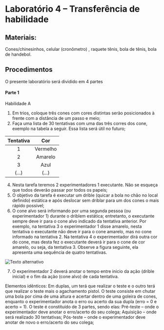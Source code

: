 # Laboratório 4 – Transferência de habilidade 

## Materiais: 

Cones/chinesinhos, celular (cronômetro) , raquete tênis, bola de tênis, bola de handebol.

## Procedimentos

O presente laboratório será dividido em 4 partes

#### Parte 1 
Habilidade A
1. Em trios, coloque três cones com cores distintas serão posicionados à frente com a distância de um passo e meio;
2. Faça uma lista de 30 tentativas com uma das três corres dos cone, exemplo na tabela a seguir. Essa lista será útil no futuro;

| Tentativa | Cor | 
|:-----------:|:-----------:|
| 1  | Vermelho|
| 2 | Amarelo  |
| 3  | Azul|
| (...) | (...)|

4. Nesta tarefa teremos 2 experimentadores 1 executante. Não se esqueça que todos deverão passar por todos os papeis;
5. O objetivo da tarefa é executar um drible (quicar a bola no chão no local definido) estática e após deslocar sem driblar para um dos cones o mais rápido possível; 
6. O cone alvo será informando por uma segunda pessoa (ou experimentador 1) durante o driblem estática; entretanto, o executante sempre deve ir para o cone alvo indicado da tentativa anterior. Por exemplo, na tentativa 3 o experimentador 1 disse amarelo, nesta tentativa o executante não deve ir para o cone amarelo, mas no cone informado na tentativa 2. Na tentativa 4 o experimentador dirá outra cor do cone, mas desta fez o executante deverá ir para o cone de cor amarelo, ou seja, da tentativa 3. Observe a figura seguinte, ela apresenta uma sequência de quatro tentativas.

![Texto alternativo](url_da_imagem)

7. O experimentador 2 deverá anotar o tempo entre inicio da ação (drible inicial) e o fim da ação (cone alvo) de cada tentativa.



Elementos idênticos:
Em duplas, um terá que realizar o teste e o outro terá que realizar o teste mais o agachamento pistol. 
O teste consiste em chutar uma bola por cima de uma altura e acertar dentro de uma goleira de cones, enquanto o experimentador anota o erro ou acerto da sua dupla (erro = 0 e acerto = 1). 
O teste é constituído de 3 partes, sendo elas: 
Pré-teste – onde o experimentador deve anotar o erro/acerto do seu colega;
Aquisição – onde será realizado 30 tentativas;
Pós-teste – onde o experimentador deve anotar de novo o erro/acerto do seu colega;
